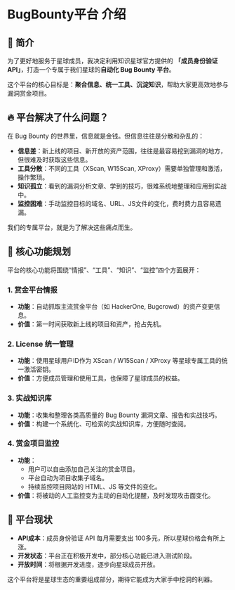 # BugBounty平台 介绍

## 🚀 简介

为了更好地服务于星球成员，我决定利用知识星球官方提供的 **「成员身份验证API」**，打造一个专属于我们星球的**自动化 Bug Bounty 平台**。

这个平台的核心目标是：**聚合信息、统一工具、沉淀知识**，帮助大家更高效地参与漏洞赏金项目。

## 🔥 平台解决了什么问题？

在 Bug Bounty 的世界里，信息就是金钱。但信息往往是分散和杂乱的：

- **信息差**：新上线的项目、新开放的资产范围，往往是最容易挖到漏洞的地方，但很难及时获取这些信息。
- **工具分散**：不同的工具（XScan, W15Scan, XProxy）需要单独管理和激活，操作繁琐。
- **知识孤立**：看到的漏洞分析文章、学到的技巧，很难系统地整理和应用到实战中。
- **监控困难**：手动监控目标的域名、URL、JS文件的变化，费时费力且容易遗漏。

我们的专属平台，就是为了解决这些痛点而生。

## 🌟 核心功能规划

平台的核心功能将围绕“情报”、“工具”、“知识”、“监控”四个方面展开：

### 1. 赏金平台情报
- **功能**：自动抓取主流赏金平台（如 HackerOne, Bugcrowd）的资产变更信息。
- **价值**：第一时间获取新上线的项目和资产，抢占先机。

### 2. License 统一管理
- **功能**：使用星球用户ID作为 XScan / W15Scan / XProxy 等星球专属工具的统一激活密钥。
- **价值**：方便成员管理和使用工具，也保障了星球成员的权益。

### 3. 实战知识库
- **功能**：收集和整理各类高质量的 Bug Bounty 漏洞文章、报告和实战技巧。
- **价值**：构建一个系统化、可检索的实战知识库，方便随时查阅。

### 4. 赏金项目监控
- **功能**：
    - 用户可以自由添加自己关注的赏金项目。
    - 平台自动为项目收集子域名。
    - 持续监控项目网站的 HTML、JS 等文件的变化。
- **价值**：将被动的人工监控变为主动的自动化提醒，及时发现攻击面变化。

## 📅 平台现状

- **API成本**：成员身份验证 API 每月需要支出 100多元，所以星球价格会有所上涨。
- **开发状态**：平台正在积极开发中，部分核心功能已进入测试阶段。
- **开放时间**：将根据开发进度，逐步向星球成员开放。

这个平台将是星球生态的重要组成部分，期待它能成为大家手中挖洞的利器。 